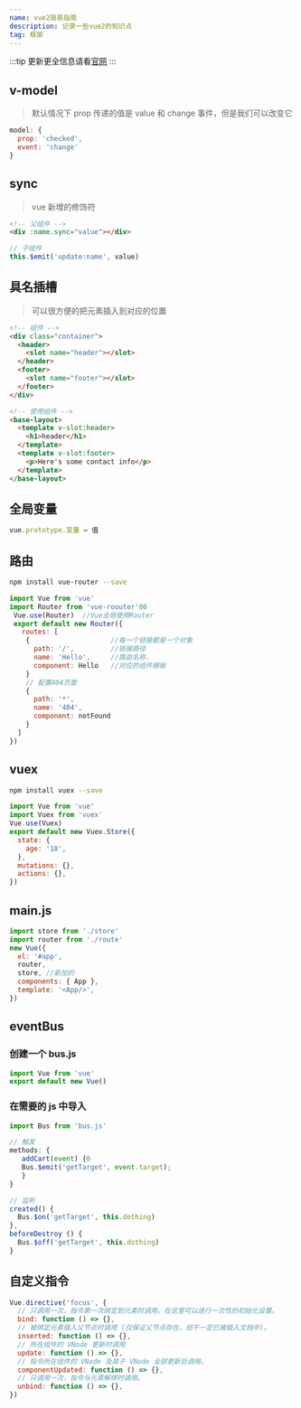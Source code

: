 ```yaml
---
name: vue2简易指南
description: 记录一些vue2的知识点
tag: 框架
---
```


:::tip
更新更全信息请看[官网](https://cn.vuejs.org/v2/guide/)
:::

## v-model

> 默认情况下 prop 传递的值是 value 和 change 事件，但是我们可以改变它

```js
model: {
  prop: 'checked',
  event: 'change'
}
```

## sync

> vue 新增的修饰符

```html
<!-- 父组件 -->
<div :name.sync="value"></div>
```

```js
// 子组件
this.$emit('update:name', value)
```

## 具名插槽

> 可以很方便的把元素插入到对应的位置

```html
<!-- 组件 -->
<div class="container">
  <header>
    <slot name="header"></slot>
  </header>
  <footer>
    <slot name="footer"></slot>
  </footer>
</div>
```

```html
<!-- 使用组件 -->
<base-layout>
  <template v-slot:header>
    <h1>header</h1>
  </template>
  <template v-slot:footer>
    <p>Here's some contact info</p>
  </template>
</base-layout>
```

## 全局变量

```js
vue.prototype.变量 = 值
```

## 路由

```bash
npm install vue-router --save
```

```js
import Vue from 'vue'
import Router from 'vue-roouter'00
 Vue.use(Router)  //Vue全局使用Router
 export default new Router({
   routes: [
    {                    //每一个链接都是一个对象
      path: '/',         //链接路径
      name: 'Hello',     //路由名称，
      component: Hello   //对应的组件模板
    }
    // 配置404页面
    {
      path: '*',
      name: '404',
      component: notFound
    }
  ]
})
```

## vuex

```bash
npm install vuex --save
```

```js
import Vue from 'vue'
import Vuex from 'vuex'
Vue.use(Vuex)
export default new Vuex.Store({
  state: {
    age: '18',
  },
  mutations: {},
  actions: {},
})
```

## main.js

```js
import store from './store'
import router from './route'
new Vue({
  el: '#app',
  router,
  store, //新加的
  components: { App },
  template: '<App/>',
})
```

## eventBus

### 创建一个 bus.js

```js
import Vue from 'vue'
export default new Vue()
```

### 在需要的 js 中导入

```js
import Bus from 'bus.js'

// 触发
methods: {
   addCart(event) {0
   Bus.$emit('getTarget', event.target);
   }
}

// 监听
created() {
  Bus.$on('getTarget', this.dothing)
},
beforeDestroy () {
  Bus.$off('getTarget', this.dothing)
}
```

## 自定义指令
```js
Vue.directive('focus', {
  // 只调用一次，指令第一次绑定到元素时调用。在这里可以进行一次性的初始化设置。
  bind: function () => {},
  // 被绑定元素插入父节点时调用 (仅保证父节点存在，但不一定已被插入文档中)。
  inserted: function () => {},
  // 所在组件的 VNode 更新时调用
  update: function () => {},
  // 指令所在组件的 VNode 及其子 VNode 全部更新后调用。
  componentUpdated: function () => {},
  // 只调用一次，指令与元素解绑时调用。
  unbind: function () => {},
})
```
